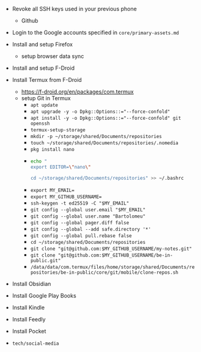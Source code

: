 - Revoke all SSH keys used in your previous phone
  - Github

- Login to the Google accounts specified in `core/primary-assets.md`
- Install and setup Firefox
  - setup browser data sync
- Install and setup F-Droid
- Install Termux from F-Droid
  - https://f-droid.org/en/packages/com.termux
  - setup Git in Termux
    - `apt update`
    - `apt upgrade -y -o Dpkg::Options::="--force-confold"`
    - `apt install -y -o Dpkg::Options::="--force-confold" git openssh`
    - `termux-setup-storage`
    - `mkdir -p ~/storage/shared/Documents/repositories`
    - `touch ~/storage/shared/Documents/repositories/.nomedia`
    - `pkg install nano`
    - 
      ```bash
      echo "
      export EDITOR=\"nano\"

      cd ~/storage/shared/Documents/repositories" >> ~/.bashrc
      ```
    - `export MY_EMAIL=`
    - `export MY_GITHUB_USERNAME=`
    - `ssh-keygen -t ed25519 -C "$MY_EMAIL"`
    - `git config --global user.email "$MY_EMAIL"`
    - `git config --global user.name "Bartolomeu"`
    - `git config --global pager.diff false`
    - `git config --global --add safe.directory '*'`
    - `git config --global pull.rebase false`
    - `cd ~/storage/shared/Documents/repositories`
    - `git clone "git@github.com:$MY_GITHUB_USERNAME/my-notes.git"`
    - `git clone "git@github.com:$MY_GITHUB_USERNAME/be-in-public.git"`
    - `/data/data/com.termux/files/home/storage/shared/Documents/repositories/be-in-public/core/git/mobile/clone-repos.sh`
- Install Obsidian
- Install Google Play Books
- Install Kindle
- Install Feedly
- Install Pocket
- `tech/social-media`
